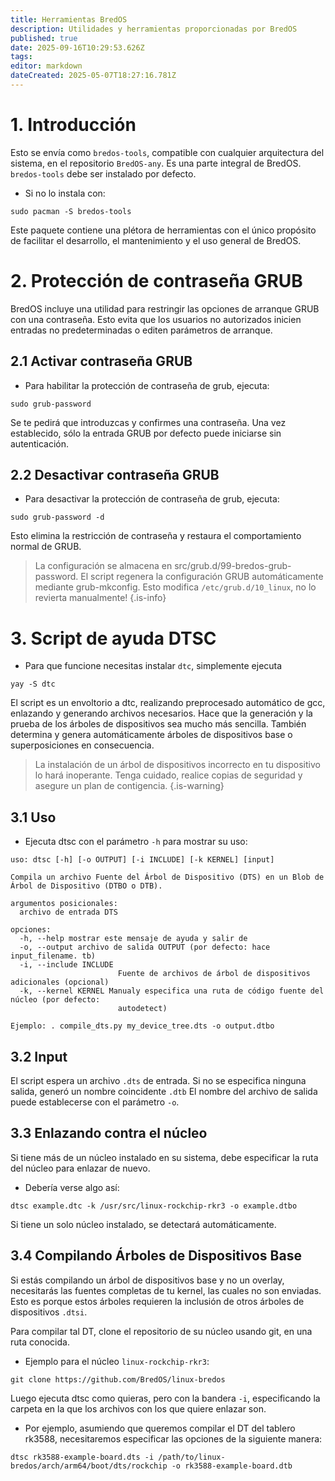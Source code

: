 ```yaml
---
title: Herramientas BredOS
description: Utilidades y herramientas proporcionadas por BredOS
published: true
date: 2025-09-16T10:29:53.626Z
tags:
editor: markdown
dateCreated: 2025-05-07T18:27:16.781Z
---
```


# 1. Introducción

Esto se envía como `bredos-tools`, compatible con cualquier arquitectura del sistema, en el repositorio `BredOS-any`.
Es una parte integral de BredOS. `bredos-tools` debe ser instalado por defecto.

- Si no lo instala con:

```
sudo pacman -S bredos-tools
```

Este paquete contiene una plétora de herramientas con el único propósito de facilitar el desarrollo, el mantenimiento y el uso general de BredOS.

# 2. Protección de contraseña GRUB

BredOS incluye una utilidad para restringir las opciones de arranque GRUB con una contraseña.
Esto evita que los usuarios no autorizados inicien entradas no predeterminadas o editen parámetros de arranque.

## 2.1 Activar contraseña GRUB

- Para habilitar la protección de contraseña de grub, ejecuta:

```
sudo grub-password
```

Se te pedirá que introduzcas y confirmes una contraseña.
Una vez establecido, sólo la entrada GRUB por defecto puede iniciarse sin autenticación.

## 2.2 Desactivar contraseña GRUB

- Para desactivar la protección de contraseña de grub, ejecuta:

```
sudo grub-password -d
```

Esto elimina la restricción de contraseña y restaura el comportamiento normal de GRUB.

> La configuración se almacena en src/grub.d/99-bredos-grub-password.
> El script regenera la configuración GRUB automáticamente mediante grub-mkconfig.
> Esto modifica `/etc/grub.d/10_linux`, no lo revierta manualmente!
> {.is-info}

# 3. Script de ayuda DTSC

- Para que funcione necesitas instalar `dtc`, simplemente ejecuta

```
yay -S dtc
```

El script es un envoltorio a dtc, realizando preprocesado automático de gcc, enlazando y generando archivos necesarios.
Hace que la generación y la prueba de los árboles de dispositivos sea mucho más sencilla.
También determina y genera automáticamente árboles de dispositivos base o superposiciones en consecuencia.

> La instalación de un árbol de dispositivos incorrecto en tu dispositivo lo hará inoperante.
> Tenga cuidado, realice copias de seguridad y asegure un plan de contigencia.
> {.is-warning}

## 3.1 Uso

- Ejecuta dtsc con el parámetro `-h` para mostrar su uso:

```
uso: dtsc [-h] [-o OUTPUT] [-i INCLUDE] [-k KERNEL] [input]

Compila un archivo Fuente del Árbol de Dispositivo (DTS) en un Blob de Árbol de Dispositivo (DTBO o DTB).

argumentos posicionales:
  archivo de entrada DTS

opciones:
  -h, --help mostrar este mensaje de ayuda y salir de
  -o, --output archivo de salida OUTPUT (por defecto: hace input_filename. tb)
  -i, --include INCLUDE
                        Fuente de archivos de árbol de dispositivos adicionales (opcional)
  -k, --kernel KERNEL Manualy especifica una ruta de código fuente del núcleo (por defecto:
                        autodetect)

Ejemplo: . compile_dts.py my_device_tree.dts -o output.dtbo
```

## 3.2 Input

El script espera un archivo `.dts` de entrada. Si no se especifica ninguna salida, generó un nombre coincidente `.dtb`
El nombre del archivo de salida puede establecerse con el parámetro `-o`.

## 3.3 Enlazando contra el núcleo

Si tiene más de un núcleo instalado en su sistema, debe especificar la ruta del núcleo para enlazar de nuevo.

- Debería verse algo así:

```
dtsc example.dtc -k /usr/src/linux-rockchip-rkr3 -o example.dtbo
```

Si tiene un solo núcleo instalado, se detectará automáticamente.

## 3.4 Compilando Árboles de Dispositivos Base

Si estás compilando un árbol de dispositivos base y no un overlay, necesitarás las fuentes completas de tu kernel, las cuales no son enviadas.
Esto es porque estos árboles requieren la inclusión de otros árboles de dispositivos `.dtsi`.

Para compilar tal DT, clone el repositorio de su núcleo usando git, en una ruta conocida.

- Ejemplo para el núcleo `linux-rockchip-rkr3`:

```
git clone https://github.com/BredOS/linux-bredos
```

Luego ejecuta dtsc como quieras, pero con la bandera `-i`, especificando la carpeta en la que los archivos con los que quiere enlazar son.

- Por ejemplo, asumiendo que queremos compilar el DT del tablero rk3588, necesitaremos especificar las opciones de la siguiente manera:

```
dtsc rk3588-example-board.dts -i /path/to/linux-bredos/arch/arm64/boot/dts/rockchip -o rk3588-example-board.dtb
```